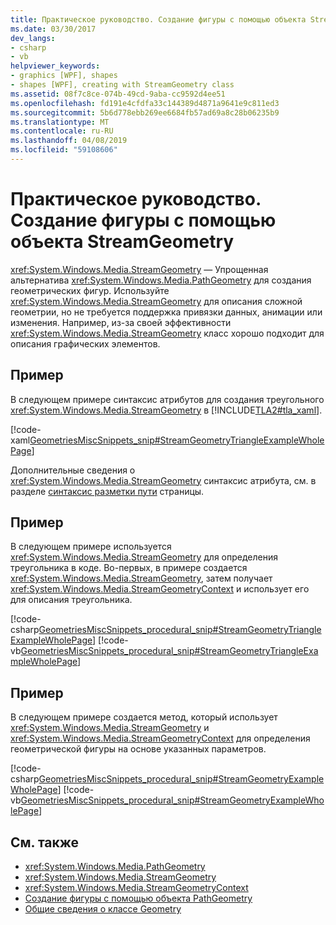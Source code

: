 ```yaml
---
title: Практическое руководство. Создание фигуры с помощью объекта StreamGeometry
ms.date: 03/30/2017
dev_langs:
- csharp
- vb
helpviewer_keywords:
- graphics [WPF], shapes
- shapes [WPF], creating with StreamGeometry class
ms.assetid: 08f7c8ce-074b-49cd-9aba-cc9592d4ee51
ms.openlocfilehash: fd191e4cfdfa33c144389d4871a9641e9c811ed3
ms.sourcegitcommit: 5b6d778ebb269ee6684fb57ad69a8c28b06235b9
ms.translationtype: MT
ms.contentlocale: ru-RU
ms.lasthandoff: 04/08/2019
ms.locfileid: "59108606"
---
```

# <a name="how-to-create-a-shape-using-a-streamgeometry"></a>Практическое руководство. Создание фигуры с помощью объекта StreamGeometry
<xref:System.Windows.Media.StreamGeometry> — Упрощенная альтернатива <xref:System.Windows.Media.PathGeometry> для создания геометрических фигур. Используйте <xref:System.Windows.Media.StreamGeometry> для описания сложной геометрии, но не требуется поддержка привязки данных, анимации или изменения. Например, из-за своей эффективности <xref:System.Windows.Media.StreamGeometry> класс хорошо подходит для описания графических элементов.  
  
## <a name="example"></a>Пример  
 В следующем примере синтаксис атрибутов для создания треугольного <xref:System.Windows.Media.StreamGeometry> в [!INCLUDE[TLA2#tla_xaml](../../../../includes/tla2sharptla-xaml-md.md)].  
  
 [!code-xaml[GeometriesMiscSnippets_snip#StreamGeometryTriangleExampleWholePage](~/samples/snippets/xaml/VS_Snippets_Wpf/GeometriesMiscSnippets_snip/XAML/StreamGeometryExample.xaml#streamgeometrytriangleexamplewholepage)]  
  
 Дополнительные сведения о <xref:System.Windows.Media.StreamGeometry> синтаксис атрибута, см. в разделе [синтаксис разметки пути](path-markup-syntax.md) страницы.  
  
## <a name="example"></a>Пример  
 В следующем примере используется <xref:System.Windows.Media.StreamGeometry> для определения треугольника в коде. Во-первых, в примере создается <xref:System.Windows.Media.StreamGeometry>, затем получает <xref:System.Windows.Media.StreamGeometryContext> и использует его для описания треугольника.  
  
 [!code-csharp[GeometriesMiscSnippets_procedural_snip#StreamGeometryTriangleExampleWholePage](~/samples/snippets/csharp/VS_Snippets_Wpf/GeometriesMiscSnippets_procedural_snip/CSharp/StreamGeometryTriangleExample.cs#streamgeometrytriangleexamplewholepage)]
 [!code-vb[GeometriesMiscSnippets_procedural_snip#StreamGeometryTriangleExampleWholePage](~/samples/snippets/visualbasic/VS_Snippets_Wpf/GeometriesMiscSnippets_procedural_snip/visualbasic/streamgeometrytriangleexample.vb#streamgeometrytriangleexamplewholepage)]  
  
## <a name="example"></a>Пример  
 В следующем примере создается метод, который использует <xref:System.Windows.Media.StreamGeometry> и <xref:System.Windows.Media.StreamGeometryContext> для определения геометрической фигуры на основе указанных параметров.  
  
 [!code-csharp[GeometriesMiscSnippets_procedural_snip#StreamGeometryExampleWholePage](~/samples/snippets/csharp/VS_Snippets_Wpf/GeometriesMiscSnippets_procedural_snip/CSharp/StreamGeometryExample.cs#streamgeometryexamplewholepage)]
 [!code-vb[GeometriesMiscSnippets_procedural_snip#StreamGeometryExampleWholePage](~/samples/snippets/visualbasic/VS_Snippets_Wpf/GeometriesMiscSnippets_procedural_snip/visualbasic/streamgeometryexample.vb#streamgeometryexamplewholepage)]  
  
## <a name="see-also"></a>См. также

- <xref:System.Windows.Media.PathGeometry>
- <xref:System.Windows.Media.StreamGeometry>
- <xref:System.Windows.Media.StreamGeometryContext>
- [Создание фигуры с помощью объекта PathGeometry](how-to-create-a-shape-by-using-a-pathgeometry.md)
- [Общие сведения о классе Geometry](geometry-overview.md)
